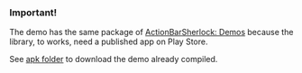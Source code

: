 ### Important!

The demo has the same package of [ActionBarSherlock: Demos](https://github.com/JakeWharton/ActionBarSherlock/tree/master/actionbarsherlock-samples/demos) because the library, to works, need a published app on Play Store.

See [apk folder](https://github.com/rampo/UpdateChecker/tree/master/apk) to download the demo already compiled.